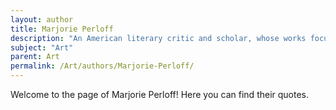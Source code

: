```yaml
---
layout: author
title: Marjorie Perloff
description: "An American literary critic and scholar, whose works focus on modernist and postmodernist literature and its intersection with visual arts."
subject: "Art"
parent: Art
permalink: /Art/authors/Marjorie-Perloff/
---
```


Welcome to the page of Marjorie Perloff! Here you can find their quotes.
